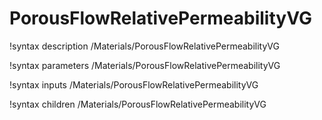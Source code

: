 <!-- MOOSE Documentation Stub: Remove this when content is added. -->

# PorousFlowRelativePermeabilityVG
!syntax description /Materials/PorousFlowRelativePermeabilityVG

!syntax parameters /Materials/PorousFlowRelativePermeabilityVG

!syntax inputs /Materials/PorousFlowRelativePermeabilityVG

!syntax children /Materials/PorousFlowRelativePermeabilityVG
